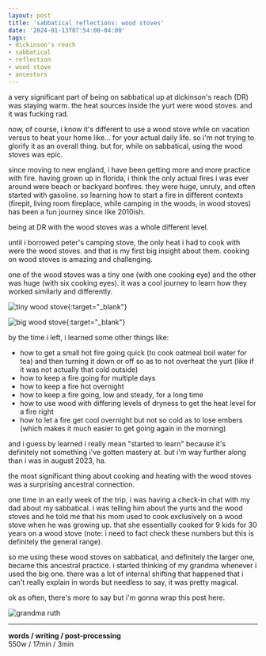 ```yaml
---
layout: post
title: 'sabbatical reflections: wood stoves'
date: '2024-01-13T07:54:00-04:00'
tags:
- dickinson's reach
- sabbatical
- reflection
- wood stove
- ancestors
--- 
```



a very significant part of being on sabbatical up at dickinson's reach (DR) was staying warm. the heat sources inside the yurt were wood stoves. and it was fucking rad. 

now, of course, i know it's different to use a wood stove while on vacation versus to heat your home like... for your actual daily life. so i'm not trying to glorify it as an overall thing. but for, while on sabbatical, using the wood stoves was epic. 

since moving to new england, i have been getting more and more practice with fire. having grown up in florida, i think the only actual fires i was ever around were beach or backyard bonfires. they were huge, unruly, and often started with gasoline. so learning how to start a fire in different contexts (firepit, living room fireplace, while camping in the woods, in wood stoves) has been a fun journey since like 2010ish. 

being at DR with the wood stoves was a whole different level. 

until i borrowed peter's camping stove, the only heat i had to cook with were the wood stoves. and that is my first big insight about them. cooking on wood stoves is amazing and challenging. 

one of the wood stoves was a tiny one (with one cooking eye) and the other was huge (with six cooking eyes). it was a cool journey to learn how they worked similarly and differently. 

![tiny wood stove](https://i.imgur.com/9LDx4hC.jpg){:target="_blank"}

![big wood stove](https://i.imgur.com/tYB6PK3.jpg){:target="_blank"}

by the time i left, i learned some other things like:

- how to get a small hot fire going quick (to cook oatmeal boil water for tea) and then turning it down or off so as to not overheat the yurt (like if it was not actually that cold outside)
- how to keep a fire going for multiple days
- how to keep a fire hot overnight
- how to keep a fire going, low and steady, for a long time
- how to use wood with differing levels of dryness to get the heat level for a fire right
- how to let a fire get cool overnight but not so cold as to lose embers (which makes it much easier to get going again in the morning)

and i guess by learned i really mean "started to learn" because it's definitely not something i've gotten mastery at. but i'm way further along than i was in august 2023, ha. 

the most significant thing about cooking and heating with the wood stoves was a surprising ancestral connection. 

one time in an early week of the trip, i was having a check-in chat with my dad about my sabbatical. i was telling him about the yurts and the wood stoves and he told me that his mom used to cook exclusively on a wood stove when he was growing up. that she essentially cooked for 9 kids for 30 years on a wood stove (note: i need to fact check these numbers but this is definitely the general range). 

so me using these wood stoves on sabbatical, and definitely the larger one, became this ancestral practice. i started thinking of my grandma whenever i used the big one. there was a lot of internal shifting that happened that i can't really explain in words but needless to say, it was pretty magical. 

ok as often, there's more to say but i'm gonna wrap this post here. 

![grandma ruth](https://i.imgur.com/KS89fhk.jpg)

---


<!-- hyperlink bank -->


<!-- &#042; = asterisk -->
<!-- &#039; = single quote '-->

**words / writing / post-processing**  
550w / 17min / 3min